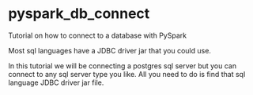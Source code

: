 # pyspark_db_connect
Tutorial on how to connect to a database with PySpark

Most sql languages have a JDBC driver jar that you could use.

In this tutorial we will be connecting a postgres sql server but you can connect to any sql server type you like.
All you need to do is find that sql language JDBC driver jar file.

